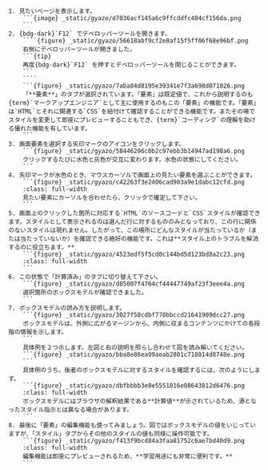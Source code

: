````{card} デベロッパーツールを使用してボックスモデルを確認する方法

1. 見たいページを表示します。
	```{image} _static/gyazo/d7036acf145a6c9ffcddfc404cf156da.png
	```
2. {bdg-dark}`F12` でデベロッパーツールを開きます。
	````{figure} _static/gyazo/56618abf9cf2e8af15f5ff06f68e96bf.png
	右側にデベロッパーツールが開きました。
	```{tip}
	再度{bdg-dark}`F12` を押すとデベロッパーツールを閉じることができます。
	```
	````
	```{figure} _static/gyazo/7aba84d8195e39341e7f3a698d071026.png
	「**要素**」のタブが選択されています。「要素」は既定値で、これから説明するのも{term}`マークアップエンジニア`として主に使用するのもこの「要素」の機能です。「要素」は`HTML`とそれに関連する`CSS`を紐付けて確認することができる機能です。またその場でスタイルを変更して即座にプレビューすることもでき、{term}`コーディング`の理解を助ける優れた機能を有しています。
	```
3. 画面要素を選択する矢印マークのアイコンをクリックします。
	```{figure} _static/gyazo/58446296c0b2c97ebb3b14947ad198a6.png
	クリックするたびに水色と灰色が交互に変わります。水色の状態にしてください。
	```
4. 矢印マークが水色のとき、マウスカーソルで画面上の見たい要素を選ぶことができます。
	```{figure} _static/gyazo/c42263f3e2406cad903a9e1dabc12cfd.png
	:class: full-width
	見たい要素にカーソルを合わせたら、クリックで確定して下さい。
	```
5. 画面上のクリックした箇所に対応する`HTML`のソースコードと`CSS`スタイルが確認できます。スタイルとして表示されるのは選んだ行に対するもののみとなっており、この行に関係のないスタイルは現れません。したがって、この場所にどんなスタイルが当たっているか（または当たっていないか）を確認できる絶好の機能です。これは**スタイル上のトラブルを解消するのに役立ちます。**
	```{figure} _static/gyazo/4523edf5f5cd0c144bd5d123bd8a2c23.png
	:class: full-width
	```
6. この状態で「計算済み」のタブに切り替えて下さい。
	```{figure} _static/gyazo/d85007f4764cf44447749af23f3eee4a.png
	選択箇所のボックスモデルが確認できました。
	```
7. ボックスモデルの読み方を説明します。
	```{figure} _static/gyazo/3027f50cdbf770bbccd21641909dcc27.png
	ボックスモデルは、外側に広がるマージンから、内側に収まるコンテンツにかけての各段階の情報を示します。
	```
	具体例を２つ示します。左図と右の説明を照らし合わせて図を読み解いてください。
	```{figure} _static/gyazo/bba8e86ea99aeab2801c718014d8748e.png
	```
	具体例のうち、後者のボックスモデルに対するスタイルを確認するには、次のようにします。
	```{figure} _static/gyazo/dbfbbbb3e0e5551816e08643812d6476.png
	:class: full-width
	ボックスモデルにはブラウザの解釈結果である**計算値**が示されているため、源となったスタイル指示とは異なる場合があります。
	```
8. 最後に「要素」の編集機能も使ってみましょう。図ではボックスモデルの値をいじっていますが、「スタイル」タブからその他のスタイルの値も同様に操作可能です。
	```{figure} _static/gyazo/f413f9bcd84a3faa81752c6ae7bd40d9.png
	:class: full-width
	編集機能は即座にプレビューされるため、**学習用途にも非常に便利です。**
	```
````
